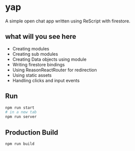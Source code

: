 # yap

A simple open chat app written using ReScript with firestore.

## what will you see here
- Creating modules
- Creating sub modules
- Creating Data objects using module
- Writing firestore bindings
- Using ReasonReactRouter for redirection
- Using static assets
- Handling clicks and input events

## Run
```sh
npm run start
# in a new tab
npm run server
```


## Production Build
```sh
npm run build
```
